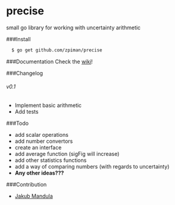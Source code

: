 precise
=======

small go library for working with uncertainty arithmetic

###Install
```bash
  $ go get github.com/zpiman/precise
```
###Documentation
Check the [wiki](https://github.com/zpiman/precise/wiki/Doc)!

###Changelog
###### v0.1
  * Implement basic arithmetic
  * Add tests

###Todo
* add scalar operations
* add number convertors
* create an interface
* add average function (sigFig will increase)
* add other statistics functions
* add a way of comparing numbers (with regards to uncertainty)
* **Any other ideas???** 

###Contribution

* [Jakub Mandula](https://github.com/zpiman/)
